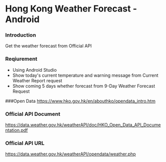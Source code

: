 # Hong Kong Weather Forecast - Android
### Introduction
Get the weather forecast from Official API

### Reqiurement
* Using Android Studio
* Show today's current temperature and warning message from Current Weather Report request
* Show coming 5 days whether forecast from 9-Day Weather Forecast Request

###Open Data
https://www.hko.gov.hk/en/abouthko/opendata_intro.htm

### Official API Document
https://data.weather.gov.hk/weatherAPI/doc/HKO_Open_Data_API_Documentation.pdf

### Official API URL
https://data.weather.gov.hk/weatherAPI/opendata/weather.php

 
